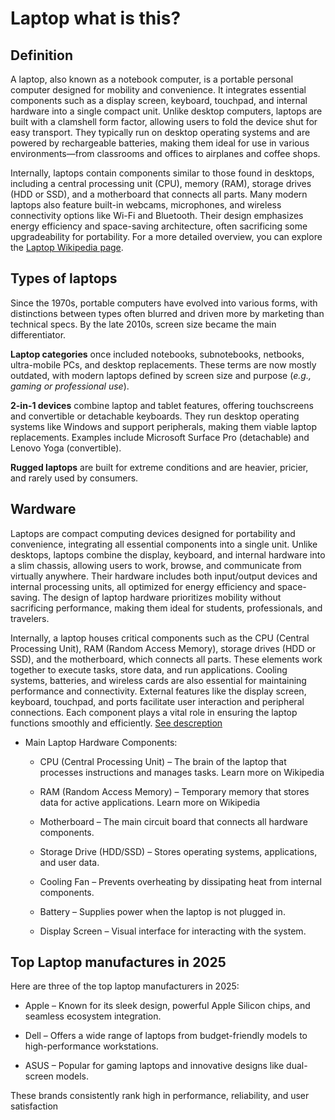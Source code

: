 # Laptop what is this?

## Definition

A laptop, also known as a notebook computer, is a portable personal computer designed for mobility and convenience. It integrates essential components such as a display screen, keyboard, touchpad, and internal hardware into a single compact unit. Unlike desktop computers, laptops are built with a clamshell form factor, allowing users to fold the device shut for easy transport. They typically run on desktop operating systems and are powered by rechargeable batteries, making them ideal for use in various environments—from classrooms and offices to airplanes and coffee shops.

Internally, laptops contain components similar to those found in desktops, including a central processing unit (CPU), memory (RAM), storage drives (HDD or SSD), and a motherboard that connects all parts. Many modern laptops also feature built-in webcams, microphones, and wireless connectivity options like Wi-Fi and Bluetooth. Their design emphasizes energy efficiency and space-saving architecture, often sacrificing some upgradeability for portability. For a more detailed overview, you can explore the [Laptop Wikipedia page](https://en.wikipedia.org/wiki/Laptop).

## Types of laptops

Since the 1970s, portable computers have evolved into various forms, with distinctions between types often blurred and driven more by marketing than technical specs. By the late 2010s, screen size became the main differentiator.

**Laptop categories** once included notebooks, subnotebooks, netbooks, ultra-mobile PCs, and desktop replacements. These terms are now mostly outdated, with modern laptops defined by screen size and purpose (_e.g., gaming or professional use_).

**2-in-1 devices** combine laptop and tablet features, offering touchscreens and convertible or detachable keyboards. They run desktop operating systems like Windows and support peripherals, making them viable laptop replacements. Examples include Microsoft Surface Pro (detachable) and Lenovo Yoga (convertible).

**Rugged laptops** are built for extreme conditions and are heavier, pricier, and rarely used by consumers.

## Wardware

Laptops are compact computing devices designed for portability and convenience, integrating all essential components into a single unit. Unlike desktops, laptops combine the display, keyboard, and internal hardware into a slim chassis, allowing users to work, browse, and communicate from virtually anywhere. Their hardware includes both input/output devices and internal processing units, all optimized for energy efficiency and space-saving. The design of laptop hardware prioritizes mobility without sacrificing performance, making them ideal for students, professionals, and travelers.

Internally, a laptop houses critical components such as the CPU (Central Processing Unit), RAM (Random Access Memory), storage drives (HDD or SSD), and the motherboard, which connects all parts. These elements work together to execute tasks, store data, and run applications. Cooling systems, batteries, and wireless cards are also essential for maintaining performance and connectivity. External features like the display screen, keyboard, touchpad, and ports facilitate user interaction and peripheral connections. Each component plays a vital role in ensuring the laptop functions smoothly and efficiently. [See descreption](https://quicklearncomputer.com/parts-of-laptop/)

* Main Laptop Hardware Components:
  * CPU (Central Processing Unit) – The brain of the laptop that processes instructions and manages tasks. Learn more on Wikipedia

  * RAM (Random Access Memory) – Temporary memory that stores data for active applications. Learn more on Wikipedia

  * Motherboard – The main circuit board that connects all hardware components.

  * Storage Drive (HDD/SSD) – Stores operating systems, applications, and user data.

  * Cooling Fan – Prevents overheating by dissipating heat from internal components.

  * Battery – Supplies power when the laptop is not plugged in.

  * Display Screen – Visual interface for interacting with the system.

## Top Laptop manufactures in 2025

Here are three of the top laptop manufacturers in 2025:

* Apple – Known for its sleek design, powerful Apple Silicon chips, and seamless ecosystem integration.

* Dell – Offers a wide range of laptops from budget-friendly models to high-performance workstations.

* ASUS – Popular for gaming laptops and innovative designs like dual-screen models.

These brands consistently rank high in performance, reliability, and user satisfaction